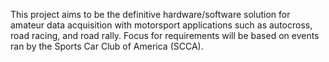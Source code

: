 This project aims to be the definitive hardware/software solution for amateur data acquisition with motorsport applications such as autocross, road racing, and road rally. Focus for requirements will be based on events ran by the Sports Car Club of America (SCCA).